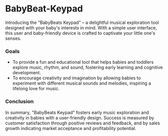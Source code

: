 # BabyBeat-Keypad
Introducing the "BabyBeats Keypad" – a delightful musical exploration tool designed with your baby's interests in mind. With a simple user interface, this user and baby-friendly device is crafted to captivate your little one's senses.

### Goals
* To provide a fun and educational tool that helps babies and toddlers explore music, rhythm, and sound, fostering early learning and cognitive development.
* To encourage creativity and imagination by allowing babies to experiment with different musical sounds and melodies, inspiring a lifelong love for music.

### Conclusion
In summary, "BabyBeats Keypad" fosters early music exploration and creativity in babies with a user-friendly design. Success is measured by customer satisfaction through positive reviews and feedback, and by sales growth indicating market acceptance and profitability potential.
